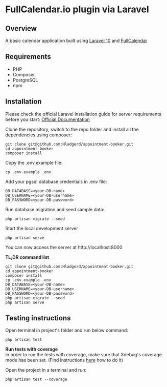 # FullCalendar.io plugin via Laravel

## Overview
A basic calendar application built using [Laravel 10](https://laravel.com/) and [FullCalendar](https://fullcalendar.io)

## Requirements

- PHP
- Composer
- PostgreSQL
- npm


## Installation

Please check the official Laravel installation guide for server requirements before you start: [Official Documentation](https://laravel.com/docs/10.x)

Clone the repository, switch to the repo folder and install all the dependencies using composer:
```
git clone git@github.com:Hladgerd/appointment-booker.git
cd appointment-booker
composer install
```

Copy the .env.example file:
```
cp .env.example .env
```

Add your pgsql database credentials in .env file:
```
DB_DATABASE=<your-DB-name>
DB_USERNAME=<your-DB-username>
DB_PASSWORD=<your-DB-password>
```

Run database migration and seed sample data:
```
php artisan migrate --seed
```

Start the local development server
```
php artisan serve
```
You can now access the server at http://localhost:8000

**TL;DR command list**
```
git clone git@github.com:Hladgerd/appointment-booker.git
cd appointment-booker
composer install
cp .env.example .env
DB_DATABASE=<your-DB-name>
DB_USERNAME=<your-DB-username>
DB_PASSWORD=<your-DB-password>
php artisan migrate --seed
php artisan serve
```


## Testing instructions
Open terminal in project's folder and run below command:
```
php artisan test
```
**Run tests with coverage**  
In order to run the tests with coverage, make sure that Xdebug's coverage mode has been set.
(Find instructions [here](https://dev.to/arielmejiadev/set-xdebug-coverage-mode-2d9g) how to do it)

Open the project in a terminal and run:
```
php artisan test --coverage
```

